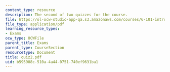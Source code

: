 ```yaml
---
content_type: resource
description: The second of two quizzes for the course.
file: https://ol-ocw-studio-app-qa.s3.amazonaws.com/courses/6-101-introductory-analog-electronics-laboratory-spring-2007/b595908c510a4a440751740ef9631ba1_quiz2.pdf
file_type: application/pdf
learning_resource_types:
- Exams
ocw_type: OCWFile
parent_title: Exams
parent_type: CourseSection
resourcetype: Document
title: quiz2.pdf
uid: b595908c-510a-4a44-0751-740ef9631ba1
---
```

